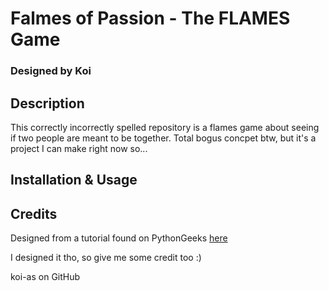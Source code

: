# Falmes of Passion - The FLAMES Game
### Designed by Koi

## Description
This correctly incorrectly spelled repository is a flames game about seeing if two people are meant to be together. Total bogus concpet btw, but it's a project I can make right now so...


## Installation & Usage


## Credits
Designed from a tutorial found on PythonGeeks [here](https://pythongeeks.org/python-flames-game-source-code/)


I designed it tho, so give me some credit too :)


koi-as on GitHub